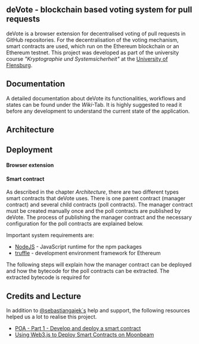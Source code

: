 ## deVote - blockchain based voting system for pull requests

deVote is a browser extension for decentralised voting of pull requests in GitHub repositories. For the decentralisation of the voting mechanism, smart contracts are used, which run on the Ethereum blockchain or an Ethereum testnet. This project was developed as part of the university course *"Kryptographie und Systemsicherheit"* at the [University of Flensburg](https://hs-flensburg.de/).

## Documentation

A detailed documentation about deVote its functionalities, workflows and states can be found under the *Wiki*-Tab. It is highly suggested to read it before any development to understand the current state of the application.

## Architecture

## Deployment

#### Browser extension

#### Smart contract

As described in the chapter *Architecture*, there are two different types smart contracts that deVote uses. There is one parent contract (manager contract) and several child contracts (poll contracts). The manager contract must be created manually once and the poll contracts are published by deVote. The process of publishing the manager contract and the necessary configuration for the poll contracts are explained below.

Important system requirements are:
* [NodeJS](https://nodejs.org/) - JavaScript runtime for the npm packages
* [truffle](https://github.com/trufflesuite/truffle) - development environment framework for Ethereum

The following steps will explain how the manager contract can be deployed and how the bytecode for the poll contracts can be extracted. The extracted bytecode is required for 


## Credits and Lecture

In addition to [@sebastiangajek´s](https://github.com/sebastiangajek) help and support, the following resources helped us a lot to realise this project.

* [POA - Part 1 - Develop and deploy a smart contract](https://kauri.io/#article/549b50d2318741dbba209110bb9e350e)
* [Using Web3.js to Deploy Smart Contracts on Moonbeam](https://docs.moonbeam.network/getting-started/local-node/web3-js/web3-contract/)
